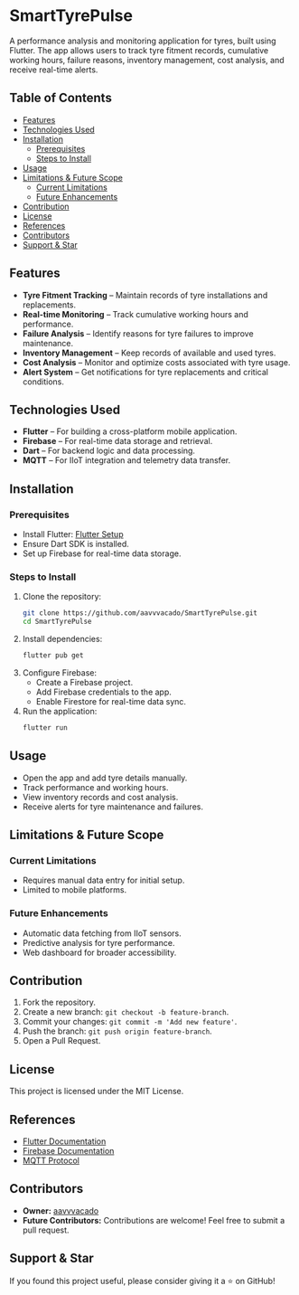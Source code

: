 
# SmartTyrePulse

A performance analysis and monitoring application for tyres, built using Flutter. The app allows users to track tyre fitment records, cumulative working hours, failure reasons, inventory management, cost analysis, and receive real-time alerts.

## Table of Contents
- [Features](#features)
- [Technologies Used](#technologies-used)
- [Installation](#installation)
  - [Prerequisites](#prerequisites)
  - [Steps to Install](#steps-to-install)
- [Usage](#usage)
- [Limitations & Future Scope](#limitations--future-scope)
  - [Current Limitations](#current-limitations)
  - [Future Enhancements](#future-enhancements)
- [Contribution](#contribution)
- [License](#license)
- [References](#references)
- [Contributors](#contributors)
- [Support & Star](#support--star)

## Features
- **Tyre Fitment Tracking** – Maintain records of tyre installations and replacements.
- **Real-time Monitoring** – Track cumulative working hours and performance.
- **Failure Analysis** – Identify reasons for tyre failures to improve maintenance.
- **Inventory Management** – Keep records of available and used tyres.
- **Cost Analysis** – Monitor and optimize costs associated with tyre usage.
- **Alert System** – Get notifications for tyre replacements and critical conditions.

## Technologies Used
- **Flutter** – For building a cross-platform mobile application.
- **Firebase** – For real-time data storage and retrieval.
- **Dart** – For backend logic and data processing.
- **MQTT** – For IIoT integration and telemetry data transfer.

## Installation

### Prerequisites
- Install Flutter: [Flutter Setup](https://flutter.dev/docs/get-started/install)
- Ensure Dart SDK is installed.
- Set up Firebase for real-time data storage.

### Steps to Install
1. Clone the repository:
   ```bash
   git clone https://github.com/aavvvacado/SmartTyrePulse.git
   cd SmartTyrePulse
   ```
2. Install dependencies:
   ```bash
   flutter pub get
   ```
3. Configure Firebase:
   - Create a Firebase project.
   - Add Firebase credentials to the app.
   - Enable Firestore for real-time data sync.
4. Run the application:
   ```bash
   flutter run
   ```

## Usage
- Open the app and add tyre details manually.
- Track performance and working hours.
- View inventory records and cost analysis.
- Receive alerts for tyre maintenance and failures.


## Limitations & Future Scope

### Current Limitations
- Requires manual data entry for initial setup.
- Limited to mobile platforms.

### Future Enhancements
- Automatic data fetching from IIoT sensors.
- Predictive analysis for tyre performance.
- Web dashboard for broader accessibility.

## Contribution
1. Fork the repository.
2. Create a new branch: `git checkout -b feature-branch`.
3. Commit your changes: `git commit -m 'Add new feature'`.
4. Push the branch: `git push origin feature-branch`.
5. Open a Pull Request.

## License
This project is licensed under the MIT License.

## References
- [Flutter Documentation](https://flutter.dev/docs)
- [Firebase Documentation](https://firebase.google.com/docs)
- [MQTT Protocol](https://mqtt.org/)

## Contributors
- **Owner:** [aavvvacado](https://github.com/aavvvacado)
- **Future Contributors:** Contributions are welcome! Feel free to submit a pull request.

## Support & Star
If you found this project useful, please consider giving it a ⭐ on GitHub!

